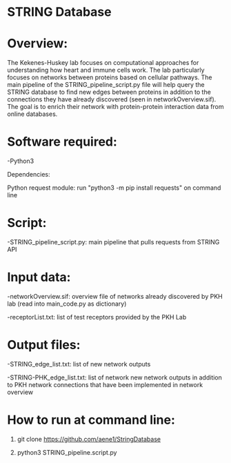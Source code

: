 # STRING Database
# Overview:


The Kekenes-Huskey lab focuses on computational approaches for understanding how heart and immune cells work. The lab particularly focuses on networks between proteins based on cellular pathways. The main pipeline of the STRING_pipeline_script.py file will help query the STRING database to find new edges between proteins in addition to the connections they have already discovered (seen in networkOverview.sif). The goal is to enrich their network with protein-protein interaction data from online databases.

# Software required:

-Python3

Dependencies:

Python request module: run "python3 -m pip install requests" on command line


# Script:

-STRING_pipeline_script.py: main pipeline that pulls requests from STRING API

# Input data:

-networkOverview.sif: overview file of networks already discovered by PKH lab (read into main_code.py as dictionary)

-receptorList.txt: list of test receptors provided by the PKH Lab

# Output files:

-STRING_edge_list.txt: list of new network outputs

-STRING-PHK_edge_list.txt: list of network new network outputs in addition to PKH network connections that have been implemented in network overview

# How to run at command line:

1. git clone https://github.com/aene1/StringDatabase

2. python3 STRING_pipeline.script.py
